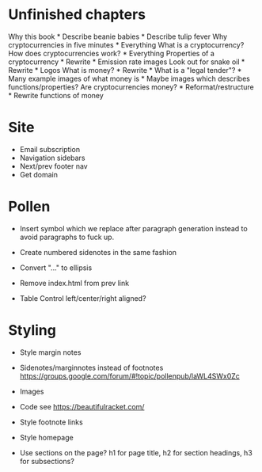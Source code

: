 # Unfinished chapters

Why this book
    * Describe beanie babies
    * Describe tulip fever
Why cryptocurrencies in five minutes
    * Everything
What is a cryptocurrency?
  How does cryptocurrencies work?
    * Everything
  Properties of a cryptocurrency
    * Rewrite
    * Emission rate images
  Look out for snake oil
    * Rewrite
    * Logos
  What is money?
    * Rewrite
    * What is a "legal tender"?
    * Many example images of what money is
    * Maybe images which describes functions/properties?
  Are cryptocurrencies money?
    * Reformat/restructure
    * Rewrite functions of money

# Site

* Email subscription
* Navigation sidebars
* Next/prev footer nav
* Get domain

# Pollen

* Insert symbol which we replace after paragraph generation instead to avoid paragraphs to fuck up.
* Create numbered sidenotes in the same fashion

* Convert "..." to ellipsis

* Remove index.html from prev link
* Table
    Control left/center/right aligned?

# Styling

* Style margin notes

* Sidenotes/marginnotes instead of footnotes
  https://groups.google.com/forum/#!topic/pollenpub/laWL4SWx0Zc

* Images

* Code
  see https://beautifulracket.com/
* Style footnote links
* Style homepage
* Use sections on the page? h1 for page title, h2 for section headings, h3 for subsections?

